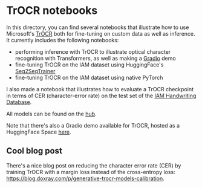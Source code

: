 # TrOCR notebooks
In this directory, you can find several notebooks that illustrate how to use Microsoft's [TrOCR](https://arxiv.org/abs/2109.10282) both for fine-tuning on custom data as well as inference. It currently includes the following notebooks:

- performing inference with TrOCR to illustrate optical character recognition with Transformers, as well as making a [Gradio](https://gradio.app/) demo
- fine-tuning TrOCR on the IAM dataset using HuggingFace's [Seq2SeqTrainer](https://huggingface.co/docs/transformers/main_classes/trainer#transformers.Seq2SeqTrainer)
- fine-tuning TrOCR on the IAM dataset using native PyTorch

I also made a notebook that illustrates how to evaluate a TrOCR checkpoint in terms of CER (character-error rate) on the test set of the [IAM Handwriting Database](https://fki.tic.heia-fr.ch/databases/iam-handwriting-database).

All models can be found on the [hub](https://huggingface.co/models?search=trocr).

Note that there's also a Gradio demo available for TrOCR, hosted as a HuggingFace Space [here](https://huggingface.co/spaces/nielsr/TrOCR-handwritten).

## Cool blog post

There's a nice blog post on reducing the character error rate (CER) by training TrOCR with a margin loss instead of the cross-entropy loss: https://blog.doxray.com/p/generative-trocr-models-calibration.
